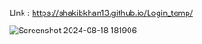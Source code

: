 LInk :  https://shakibkhan13.github.io/Login_temp/


![Screenshot 2024-08-18 181906](https://github.com/user-attachments/assets/3f72d4ad-b1f4-4af0-b2ad-f2c521ab969a)
